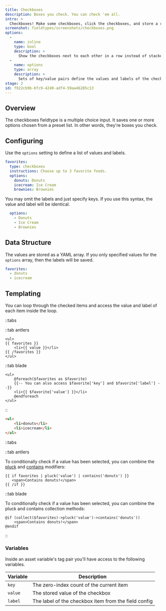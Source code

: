 ```yaml
---
title: Checkboxes
description: Boxes you check. You can check 'em all.
intro: >
  Checkboxes! Make some checkboxes, click the checkboxes, and store a record of which boxes of which ones you clicked. They're boxes you check.
screenshot: fieldtypes/screenshots/checkboxes.png
options:
  -
    name: inline
    type: bool
    description: >
      Show the checkboxes next to each other in a row instead of stacked vertically. Default: `false`
  -
    name: options
    type: array
    description: >
      Sets of key/value pairs define the values and labels of the checkbox options.
stage: 2
id: f922cb9b-6fc9-4249-adf4-59aa46285c13
---
```

## Overview

The checkboxes fieldtype is a multiple choice input. It saves one or more options chosen from a preset list. In other words, they're boxes you check.

## Configuring

Use the `options` setting to define a list of values and labels.

``` yaml
favorites:
  type: checkboxes
  instructions: Choose up to 3 favorite foods.
  options:
    donuts: Donuts
    icecream: Ice Cream
    brownies: Brownies
```

You may omit the labels and just specify keys. If you use this syntax, the value and label will be identical.

``` yaml
  options:
    - Donuts
    - Ice Cream
    - Brownies
```

## Data Structure

The values are stored as a YAML array. If you only specified values for the `options` array, then the labels will be saved.

``` yaml
favorites:
  - donuts
  - icecream
```



## Templating

You can loop through the checked items and access the value and label of each item inside the loop.

::tabs

::tab antlers

```
<ul>
{{ favorites }}
    <li>{{ value }}</li>
{{ /favorites }}
</ul>
```

::tab blade

```blade
<ul>
	@foreach($favorites as $favorite)
	{{-- You can also access $favorite['key'] and $favorite['label'] --}}
	<li>{{ $favorite['value'] }}</li>
	@endforeach
</ul>
```

::

```html
<ul>
    <li>donuts</li>
    <li>icecream</li>
</ul>
```

::tabs

::tab antlers

To conditionally check if a value has been selected, you can combine the [pluck](/modifiers/pluck) and [contains](/modifiers/contains) modifiers:

```antlers
{{ if favorites | pluck('value') | contains('donuts') }}
   <span>Contains donuts!</span>    
{{ /if }}
```

::tab blade

To conditionally check if a value has been selected, you can combine the pluck and contains collection methods:

```blade
@if (collect($favorites)->pluck('value')->contains('donuts'))
	<span>Contains donuts!</span>
@endif
```
::

### Variables

Inside an asset variable's tag pair you'll have access to the following variables.

| Variable | Description |
|----------|-------------|
| `key` | The zero-index count of the current item |
| `value` | The stored value of the checkbox |
| `label` | The label of the checkbox item from the field config |


